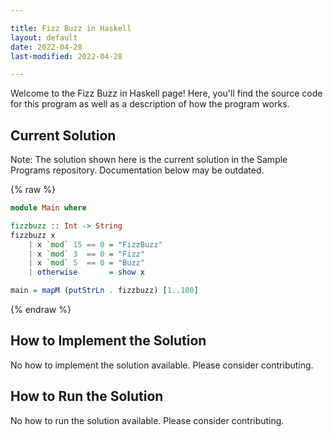 ```yaml
---

title: Fizz Buzz in Haskell
layout: default
date: 2022-04-28
last-modified: 2022-04-28

---
```


Welcome to the Fizz Buzz in Haskell page! Here, you'll find the source code for this program as well as a description of how the program works.

## Current Solution

Note: The solution shown here is the current solution in the Sample Programs repository. Documentation below may be outdated.

{% raw %}

```Haskell
module Main where

fizzbuzz :: Int -> String
fizzbuzz x
    | x `mod` 15 == 0 = "FizzBuzz"
    | x `mod` 3  == 0 = "Fizz"
    | x `mod` 5  == 0 = "Buzz"
    | otherwise       = show x

main = mapM (putStrLn . fizzbuzz) [1..100]

```

{% endraw %}

## How to Implement the Solution

No how to implement the solution available. Please consider contributing.

## How to Run the Solution

No how to run the solution available. Please consider contributing.
